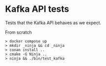 # Kafka API tests

Tests that the Kafka API behaves as we expect.

From scratch
```
> docker compose up
> mkdir _ninja && cd _ninja
> conan install ..
> cmake -G Ninja ..
> ninja && ./bin/test_kafka
```